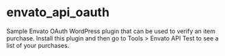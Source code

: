 # envato_api_oauth
Sample Envato OAuth WordPress plugin that can be used to verify an item purchase.
Install this plugin and then go to Tools > Envato API Test to see a list of your purchases.